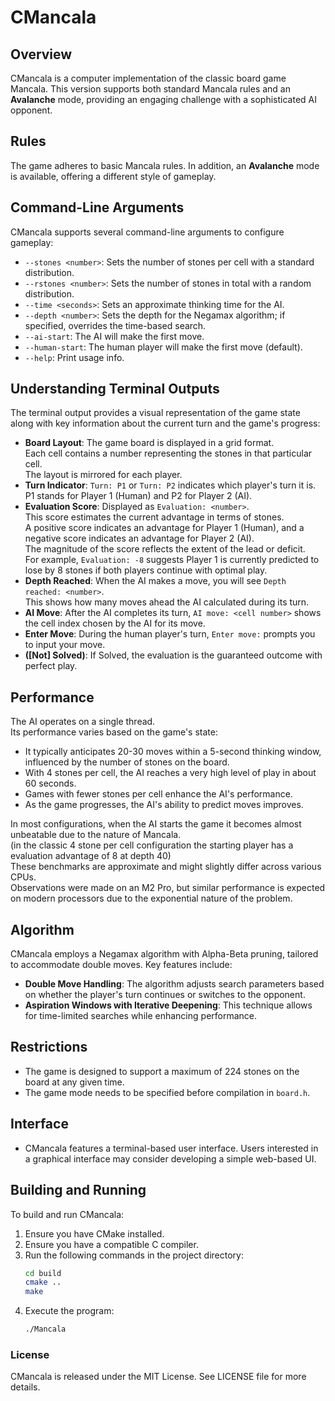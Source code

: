 # CMancala

## Overview
CMancala is a computer implementation of the classic board game Mancala. This version supports both standard Mancala rules and an **Avalanche** mode, providing an engaging challenge with a sophisticated AI opponent.

## Rules
The game adheres to basic Mancala rules. In addition, an **Avalanche** mode is available, offering a different style of gameplay.

## Command-Line Arguments
CMancala supports several command-line arguments to configure gameplay:
- `--stones <number>`: Sets the number of stones per cell with a standard distribution.
- `--rstones <number>`: Sets the number of stones in total with a random distribution.
- `--time <seconds>`: Sets an approximate thinking time for the AI.
- `--depth <number>`: Sets the depth for the Negamax algorithm; if specified, overrides the time-based search.
- `--ai-start`: The AI will make the first move.
- `--human-start`: The human player will make the first move (default).
- ``--help``: Print usage info.

## Understanding Terminal Outputs

The terminal output provides a visual representation of the game state along with key information about the current turn and the game's progress:<br>
- **Board Layout**: The game board is displayed in a grid format.<br> Each cell contains a number representing the stones in that particular cell.<br> The layout is mirrored for each player.<br>
- **Turn Indicator**: `Turn: P1` or `Turn: P2` indicates which player's turn it is.<br> P1 stands for Player 1 (Human) and P2 for Player 2 (AI).<br>
- **Evaluation Score**: Displayed as `Evaluation: <number>`.<br> This score estimates the current advantage in terms of stones.<br> A positive score indicates an advantage for Player 1 (Human), and a negative score indicates an advantage for Player 2 (AI).<br> The magnitude of the score reflects the extent of the lead or deficit.<br> For example, `Evaluation: -8` suggests Player 1 is currently predicted to lose by 8 stones if both players continue with optimal play.<br>
- **Depth Reached**: When the AI makes a move, you will see `Depth reached: <number>`.<br> This shows how many moves ahead the AI calculated during its turn.<br>
- **AI Move**: After the AI completes its turn, `AI move: <cell number>` shows the cell index chosen by the AI for its move.<br>
- **Enter Move**: During the human player's turn, `Enter move:` prompts you to input your move.<br>
- **([Not] Solved)**: If Solved, the evaluation is the guaranteed outcome with perfect play.


## Performance
The AI operates on a single thread.<br> Its performance varies based on the game's state:<br>
- It typically anticipates 20-30 moves within a 5-second thinking window, influenced by the number of stones on the board.<br>
- With 4 stones per cell, the AI reaches a very high level of play in about 60 seconds.<br>
- Games with fewer stones per cell enhance the AI's performance.<br>
- As the game progresses, the AI's ability to predict moves improves.<br>

In most configurations, when the AI starts the game it becomes almost unbeatable due to the nature of Mancala.<br>
(in the classic 4 stone per cell configuration the starting player has a evaluation advantage of 8 at depth 40)<br>
These benchmarks are approximate and might slightly differ across various CPUs.<br>
Observations were made on an M2 Pro, but similar performance is expected on modern processors due to the exponential nature of the problem.<br>

## Algorithm
CMancala employs a Negamax algorithm with Alpha-Beta pruning, tailored to accommodate double moves. Key features include:
- **Double Move Handling**: The algorithm adjusts search parameters based on whether the player's turn continues or switches to the opponent.
- **Aspiration Windows with Iterative Deepening**: This technique allows for time-limited searches while enhancing performance.

## Restrictions
- The game is designed to support a maximum of 224 stones on the board at any given time.
- The game mode needs to be specified before compilation in `board.h`.

## Interface
- CMancala features a terminal-based user interface. Users interested in a graphical interface may consider developing a simple web-based UI.

## Building and Running
To build and run CMancala:

1. Ensure you have CMake installed.
2. Ensure you have a compatible C compiler.
3. Run the following commands in the project directory:
    ```bash
    cd build
    cmake ..
    make
    ```
4. Execute the program:
    ```bash
    ./Mancala
    ```
### License

CMancala is released under the MIT License. See LICENSE file for more details.